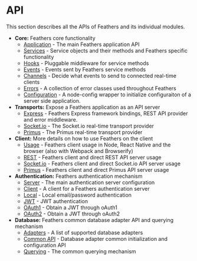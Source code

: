 # API

This section describes all the APIs of Feathers and its individual modules.

* __Core:__ Feathers core functionality
  * [Application](application.md) - The main Feathers application API
  * [Services](services.md) - Service objects and their methods and Feathers specific functionality
  * [Hooks](hooks.md) - Pluggable middleware for service  methods
  * [Events](events.md) - Events sent by Feathers service methods
  * [Channels](channels.md) - Decide what events to send to connected real-time clients
  * [Errors](errors.md) - A collection of error classes used throughout Feathers
  * [Configuration](configuration.md) - A node-config wrapper to initialize configuraiton of a server side application.
* __Transports:__ Expose a Feathers application as an API server
  * [Express](express.md) - Feathers Express framework bindings, REST API provider and error middleware.
  * [Socket.io](socketio.md) - The Socket.io real-time transport provider
  * [Primus](primus.md) - The Primus real-time transport provider
* __Client:__ More details on how to use Feathers on the client
  * [Usage](client.md) - Feathers client usage in Node, React Native and the browser (also with Webpack and Browserify)
  * [REST](client/rest.md) - Feathers client and direct REST API server usage
  * [Socket.io](client/socketio.md) - Feathers client and direct Socket.io API server usage
  * [Primus](client/primus.md) - Feathers client and direct Primus API server usage
* __Authentication:__ Feathers authentication mechanism
  * [Server](authentication/server.md) - The main authentication server configuration
  * [Client](authentication/client.md) - A client for a Feathers authentication server
  * [Local](authentication/local.md) - Local email/password authentication
  * [JWT](authentication/jwt.md) - JWT authentication
  * [OAuth1](authentication/oauth1.md) - Obtain a JWT through oAuth1
  * [OAuth2](authentication/oauth2.md) - Obtain a JWT through oAuth2
* __Database:__ Feathers common database adapter API and querying mechanism
  * [Adapters](databases/adapters.md) - A list of supported database adapters
  * [Common API](databases/common.md) - Database adapter common initialization and configuration API
  * [Querying](databases/querying.md) - The common querying mechanism
